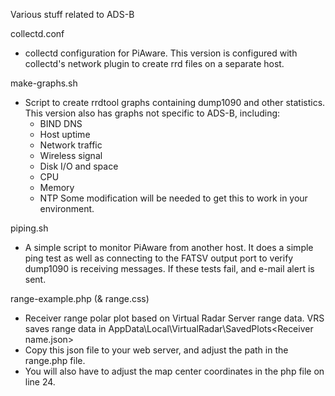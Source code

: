 Various stuff related to ADS-B

collectd.conf
- collectd configuration for PiAware.  This version is configured with collectd's network plugin to create rrd files on a separate host.

make-graphs.sh
- Script to create rrdtool graphs containing dump1090 and other statistics.  This version also has graphs not specific to ADS-B, including:
   - BIND DNS
   - Host uptime
   - Network traffic
   - Wireless signal
   - Disk I/O and space
   - CPU
   - Memory
   - NTP
Some modification will be needed to get this to work in your environment.

piping.sh
- A simple script to monitor PiAware from another host.  It does a simple ping test as well as connecting to the FATSV output port to verify dump1090 is receiving messages.  If these tests fail, and e-mail alert is sent.

range-example.php (& range.css)
- Receiver range polar plot based on Virtual Radar Server range data.  VRS saves range data in AppData\Local\VirtualRadar\SavedPlots\<Receiver name.json>
- Copy this json file to your web server, and adjust the path in the range.php file.
- You will also have to adjust the map center coordinates in the php file on line 24.

